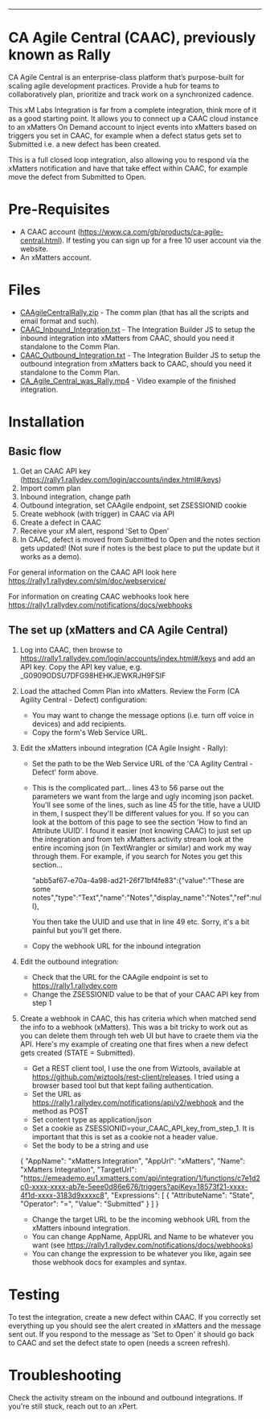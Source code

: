 
---

# CA Agile Central (CAAC), previously known as Rally
CA Agile Central is an enterprise-class platform that’s purpose-built for scaling agile development practices. Provide a hub for teams to collaboratively plan, prioritize and track work on a synchronized cadence.

This xM Labs Integration is far from a complete integration, think more of it as a good starting point. It allows you to connect up a CAAC cloud instance to an xMatters On Demand account to inject events into xMatters based on triggers you set in CAAC, for example when a defect status gets set to Submitted i.e. a new defect has been created.

This is a full closed loop integration, also allowing you to respond via the xMatters notification and have that take effect within CAAC, for example move the defect from Submitted to Open.


# Pre-Requisites

* A CAAC account (https://www.ca.com/gb/products/ca-agile-central.html).  If testing you can sign up for a free 10 user account via the website. 
* An xMatters account.


# Files

* [CAAgileCentralRally.zip](CAAgileCentralRally.zip) - The comm plan (that has all the scripts and email format and such).
* [CAAC_Inbound_Integration.txt](CAAC_Inbound_Integration.txt) - The Integration Builder JS to setup the inbound integration into xMatters from CAAC, should you need it standalone to the Comm Plan.
* [CAAC_Outbound_Integration.txt](CAAC_Outbound_Integration.txt) - The Integration Builder JS to setup the outbound integration from xMatters back to CAAC, should you need it standalone to the Comm Plan.
* [CA_Agile_Central_was_Rally.mp4](Media/CA_Agile_Central_was_Rally.mp4) - Video example of the finished integration.


# Installation

## Basic flow

1. Get an CAAC API key (https://rally1.rallydev.com/login/accounts/index.html#/keys)
2. Import comm plan
3. Inbound integration, change path
4. Outbound integration, set CAAgile endpoint, set ZSESSIONID cookie
5. Create webhook (with trigger) in CAAC via API
6. Create a defect in CAAC
7. Receive your xM alert, respond 'Set to Open'
8. In CAAC, defect is moved from Submitted to Open and the notes section gets updated!  (Not sure if notes is the best place to put the update but it works as a demo).


For general information on the CAAC API look here https://rally1.rallydev.com/slm/doc/webservice/

For information on creating CAAC webhooks look here https://rally1.rallydev.com/notifications/docs/webhooks 


## The set up (xMatters and CA Agile Central)

1. Log into CAAC, then browse to https://rally1.rallydev.com/login/accounts/index.html#/keys and add an API key.  Copy the API key value, e.g. _G0909ODSU7DFG98HEHKJEWKRJH9FSIF
2. Load the attached Comm Plan into xMatters.  Review the Form (CA Agility Central - Defect) configuration:
	- You may want to change the message options (i.e. turn off voice in devices) and add recipients.  
	- Copy the form's Web Service URL.
3. Edit the xMatters inbound integration (CA Agile Insight - Rally):
	- Set the path to be the Web Service URL of the 'CA Agility Central - Defect' form above.
	- This is the complicated part... lines 43 to 56 parse out the parameters we want from the large and ugly incoming json packet.  You'll see some of the lines, such as line 45 for the title, have a UUID in them, I suspect they'll be different values for you.  If so you can look at the bottom of this page to see the section 'How to find an Attribute UUID'.  I found it easier (not knowing CAAC) to just set up the integration and from teh xMatters activity stream look at the entire incoming json (in TextWrangler or similar) and work my way through them.  For example, if you search for Notes you get this section...

		"abb5af67-e70a-4a98-ad21-26f71bf4fe83":{"value":"These are some notes","type":"Text","name":"Notes","display_name":"Notes","ref":null},

		You then take the UUID and use that in line 49 etc.  Sorry, it's a bit painful but you'll get there.
	- Copy the webhook URL for the inbound integration
4. Edit the outbound integration:
	- Check that the URL for the CAAgile endpoint is set to https://rally1.rallydev.com
	- Change the ZSESSIONID value to be that of your CAAC API key from step 1
5. Create a webhook in CAAC, this has criteria which when matched send the info to a webhook (xMatters).  This was a bit tricky to work out as you can delete them through teh web UI but have to craete them via the API.  Here's my example of creating one that fires when a new defect gets created (STATE = Submitted).
	- Get a REST client tool, I use the one from Wiztools, available at https://github.com/wiztools/rest-client/releases.  I tried using a browser based tool but that kept failing authentication.
	- Set the URL as https://rally1.rallydev.com/notifications/api/v2/webhook and the method as POST
	- Set content type as application/json
	- Set a cookie as ZSESSIONID=your_CAAC_API_key_from_step_1.  It is important that this is set as a cookie not a header value.
	- Set the body to be a string and use
	
	{
  "AppName":     "xMatters Integration",
  "AppUrl":      "xMatters",
  "Name":        "xMatters Integration",
  "TargetUrl":   "https://emeademo.eu1.xmatters.com/api/integration/1/functions/c7e1d2c0-xxxx-xxxx-ab7e-5eee0d86e676/triggers?apiKey=18573f21-xxxx-4f1d-xxxx-3183d9xxxxc8",
  "Expressions": [
    {
      "AttributeName": "State",
      "Operator":      "=",
      "Value":         "Submitted"
    }
  ]
}

	- Change the target URL to be the incoming webhook URL from the xMatters inbound integration.
	- You can change AppName, AppURL and Name to be whatever you want (see https://rally1.rallydev.com/notifications/docs/webhooks)
	- You can change the expression to be whatever you like, again see those webhook docs for examples and syntax. 


# Testing

To test the integration, create a new defect within CAAC.  If you correctly set everything up you should see the alert created in xMatters and the message sent out.  If you respond to the message as 'Set to Open' it should go back to CAAC and set the defect state to open (needs a screen refresh).


# Troubleshooting

Check the activity stream on the inbound and outbound integrations.
If you're still stuck, reach out to an xPert. 